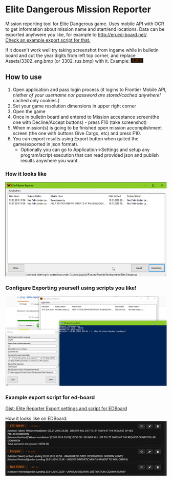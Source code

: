 # Elite Dangerous Mission Reporter

Mission reporting tool for Elite Dangerous game.
Uses mobile API with OCR to get information about mission name and start/end locations.
Data can be exported anyhwere you like, for example to http://en.ed-board.net/.  
[Check an example export script for that.](#edBoardExportExample)


If it doesn't work well try taking screenshot from ingame while in bulletin board and cut the year digits from left top corner, 
and replace Assets/3302_eng.bmp (or 3302_rus.bmp) with it.
Example: ![Alt text](/EliteReporter/Assets/3302_eng.bmp "3302")

## How to use

1. Open application and pass login process (it logins to Frontier Mobile API, *niether of your username nor password are stored/cached anywhere!* cached only cookies.)
2. Set your game resolution dimensions in upper right corner
3. Open the game
4. Once in bulletin board and entered to Mission acceptance screen(the one with Decline/Accept buttons) - press F10 (take screenshot)
5. When mission(s) is going to be finished open mission accomplishment screen (the one with buttons Give Cargo, etc) and press F10.
6. You can export results using Export button when quited the game(exported in json format).
   * Optionally you can go to Application->Settings and setup any program/script execution that can read provided json and publish results anywhere you want.


### How it looks like

![Alt text](/EliteReporter/Resources/AppPreview.png "Elite Reporter")


### Configure Exporting yourself using scripts you like!

![Alt text](/EliteReporter/Resources/ExportPreview.png "Export")


### <a name="edBoardExportExample"></a>Example export script for ed-board

[Gist: Elite Reporter Export settings and script for EDBoard](https://gist.github.com/jarig/376368fc5093f841a612)

How it looks like on EDBoard:
![Alt text](/EliteReporter/Resources/EdboardExample.png "EDBoard Log")
